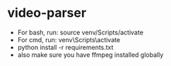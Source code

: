 # video-parser

- For bash, run: source venv/Scripts/activate
- For cmd, run: venv\Scripts\activate
- python install -r requirements.txt
- also make sure you have ffmpeg installed globally
